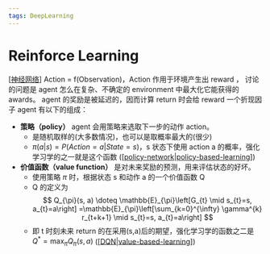 ```yaml
---
tags: DeepLearning
---
```


# Reinforce Learning

[[神经网络]] Action = f(Observation)，Action 作用于环境产生出 reward ，
讨论的问题是 agent 怎么在复杂、不确定的 environment 中最大化它能获得的 awards。
agent 的奖励是被延迟的，因而计算 return 时会给 reward 一个折现因子
agent 有以下的组成：

- **策略（policy）**  agent 会用策略来选取下一步的动作 action。
  - 是随机取样的(大多数情况)，也可以是取概率最大的(很少)
  - $\pi(a|s)=P(Action=a|State=s)$，s 状态下使用 action a 的概率，强化学习学的之一就是这个函数 ([[policy-network|policy-based-learning]])
- **价值函数（value function）** 是对未来奖励的预测，用来评估状态的好坏。
  - 使用策略 $\pi$ 时，根据状态 s 和动作 a 的一个价值函数 Q
  - Q 的定义为
  $$
  Q_{\pi}(s, a) \doteq \mathbb{E}_{\pi}\left[G_{t} \mid s_{t}=s, a_{t}=a\right]
  =\mathbb{E}_{\pi}\left[\sum_{k=0}^{\infty} \gamma^{k} r_{t+k+1} \mid s_{t}=s, a_{t}=a\right]
  $$
  - 即 t 时刻未来 return 的在采用(s,a)后的期望，强化学习学的函数之二是 $Q^*=\max_{\pi}Q_{\pi}(s,a)$ ([[DQN|value-based-learning]])

[//begin]: # "Autogenerated link references for markdown compatibility"
[神经网络]: ../concept/神经网络.md "神经网络"
[policy-network|policy-based-learning]: policy-network.md "policy-network"
[DQN|value-based-learning]: DQN.md "Deep Q-Network"
[//end]: # "Autogenerated link references"
